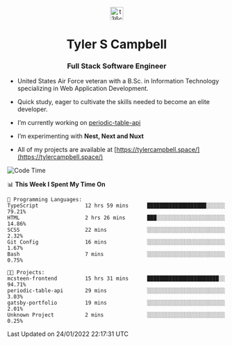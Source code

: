<p align="center">
<a href="https://www.linkedin.com/in/t36campbell" target="blank"><img align="center" src="https://ik.imagekit.io/t36campbell/Portfolio/linkedin.png.original_m8bbGgPh6.png" alt="t36campbell" height="30" width="30" /></a>
</p>
<h1 align="center">Tyler S Campbell</h1>
<h3 align="center">Full Stack Software Engineer</h3>

* United States Air Force veteran with a B.Sc. in Information Technology specializing in Web Application Development. 

* Quick study, eager to cultivate the skills needed to become an elite developer.

* I’m currently working on [periodic-table-api](https://github.com/t36campbell/periodic-table-api)

* I’m experimenting with **Nest, Next and Nuxt**

* All of my projects are available at [https://tylercampbell.space/](https://tylercampbell.space/)

<!--START_SECTION:waka-->
![Code Time](http://img.shields.io/badge/Code%20Time-1%2C358%20hrs%2016%20mins-blue)

📊 **This Week I Spent My Time On** 

```text
💬 Programming Languages: 
TypeScript               12 hrs 59 mins      ███████████████████░░░░░░   79.21% 
HTML                     2 hrs 26 mins       ███░░░░░░░░░░░░░░░░░░░░░░   14.86% 
SCSS                     22 mins             ░░░░░░░░░░░░░░░░░░░░░░░░░   2.32% 
Git Config               16 mins             ░░░░░░░░░░░░░░░░░░░░░░░░░   1.67% 
Bash                     7 mins              ░░░░░░░░░░░░░░░░░░░░░░░░░   0.75%

🐱‍💻 Projects: 
mcsteen-frontend         15 hrs 31 mins      ███████████████████████░░   94.71% 
periodic-table-api       29 mins             ░░░░░░░░░░░░░░░░░░░░░░░░░   3.03% 
gatsby-portfolio         19 mins             ░░░░░░░░░░░░░░░░░░░░░░░░░   2.01% 
Unknown Project          2 mins              ░░░░░░░░░░░░░░░░░░░░░░░░░   0.25%

```


 Last Updated on 24/01/2022 22:17:31 UTC
<!--END_SECTION:waka-->
